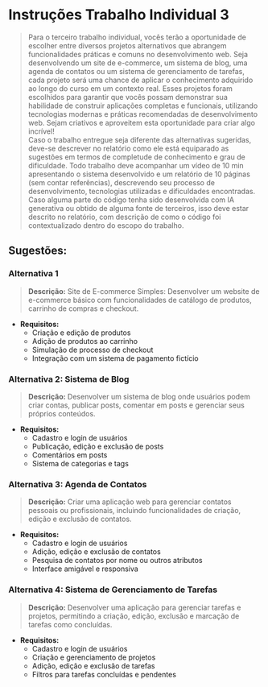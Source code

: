 # Instruções Trabalho Individual 3
> Para o terceiro trabalho individual, vocês terão a oportunidade de escolher entre diversos projetos alternativos que abrangem funcionalidades práticas e comuns no desenvolvimento web. Seja desenvolvendo um site de e-commerce, um sistema de blog, uma agenda de contatos ou um sistema de gerenciamento de tarefas, cada projeto será uma chance de aplicar o conhecimento adquirido ao longo do curso em um contexto real. Esses projetos foram escolhidos para garantir que vocês possam demonstrar sua habilidade de construir aplicações completas e funcionais, utilizando tecnologias modernas e práticas recomendadas de desenvolvimento web. Sejam criativos e aproveitem esta oportunidade para criar algo incrível!  
Caso o trabalho entregue seja diferente das alternativas sugeridas, deve-se descrever no relatório como ele está equiparado as sugestões em termos de completude de conhecimento e grau de dificuldade.
Todo trabalho deve acompanhar um vídeo de 10 min apresentando o sistema desenvolvido e um relatório de 10 páginas (sem contar referências), descrevendo seu processo de desenvolvimento, tecnologias utilizadas e dificuldades encontradas. Caso alguma parte do código tenha sido desenvolvida com IA generativa ou obtido de alguma fonte de terceiros, isso deve estar descrito no relatório, com descrição de como o código foi contextualizado dentro do escopo do trabalho.

## Sugestões:
### Alternativa 1
> **Descrição:** Site de E-commerce Simples: Desenvolver um website de e-commerce básico com funcionalidades de catálogo de produtos, carrinho de compras e checkout.
- **Requisitos:**
  - Criação e edição de produtos
  - Adição de produtos ao carrinho
  - Simulação de processo de checkout
  - Integração com um sistema de pagamento fictício

### Alternativa 2: Sistema de Blog
> **Descrição:** Desenvolver um sistema de blog onde usuários podem criar contas, publicar posts, comentar em posts e gerenciar seus próprios conteúdos.
- **Requisitos:**
  - Cadastro e login de usuários
  - Publicação, edição e exclusão de posts
  - Comentários em posts
  - Sistema de categorias e tags

### Alternativa 3: Agenda de Contatos
> **Descrição:** Criar uma aplicação web para gerenciar contatos pessoais ou profissionais, incluindo funcionalidades de criação, edição e exclusão de contatos.
- **Requisitos:**
  - Cadastro e login de usuários
  - Adição, edição e exclusão de contatos
  - Pesquisa de contatos por nome ou outros atributos
  - Interface amigável e responsiva

### Alternativa 4: Sistema de Gerenciamento de Tarefas
> **Descrição:** Desenvolver uma aplicação para gerenciar tarefas e projetos, permitindo a criação, edição, exclusão e marcação de tarefas como concluídas.
- **Requisitos:**
  - Cadastro e login de usuários
  - Criação e gerenciamento de projetos
  - Adição, edição e exclusão de tarefas
  - Filtros para tarefas concluídas e pendentes